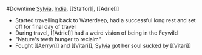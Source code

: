 #Downtime 
[Sylvia](PCs/Past/Sylvia.md), [India](PCs/Current/India.md), [[Stalfor]], [[Adriel]]

- Started travelling back to Waterdeep, had a successful long rest and set off for final day of travel
- During travel, [[Adriel]] had a weird vision of being in the Feywild
- "Nature's teeth hunger to reclaim"
- Fought [[Aerryn]] and [[Vitari]], [Sylvia](PCs/Past/Sylvia.md) got her soul sucked by [[Vitari]]